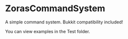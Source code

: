 ZorasCommandSystem
==================

A simple command system. Bukkit compatibility included!

You can view examples in the Test folder.
